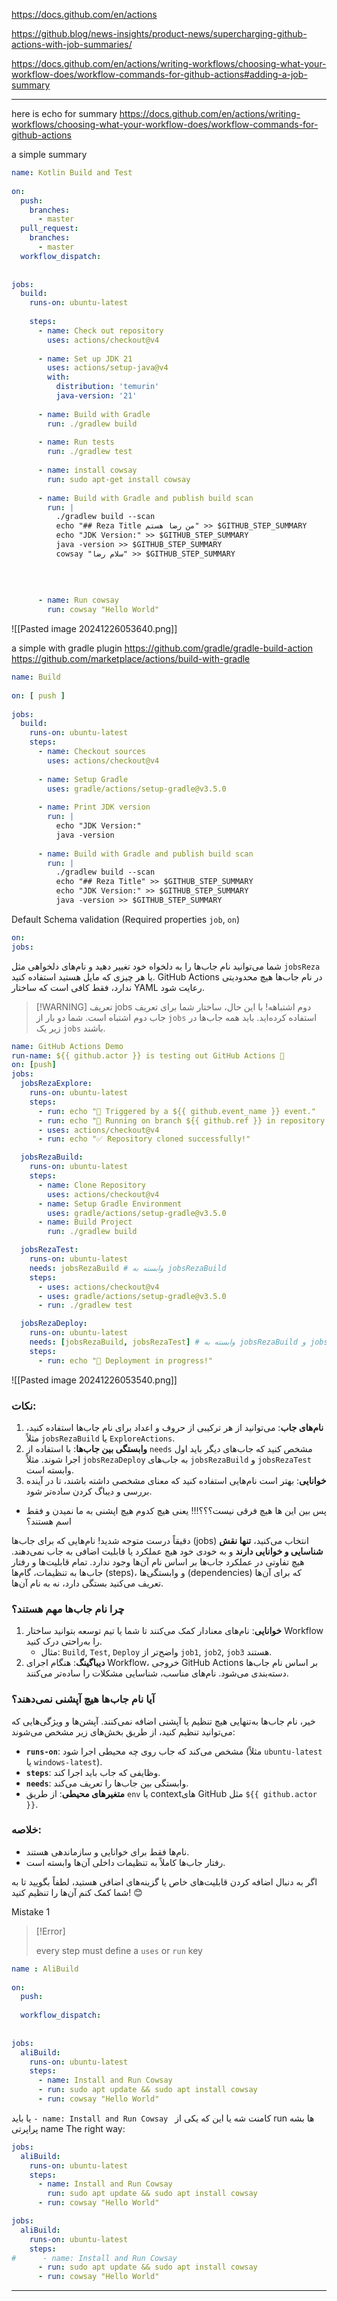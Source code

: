 

https://docs.github.com/en/actions

https://github.blog/news-insights/product-news/supercharging-github-actions-with-job-summaries/

https://docs.github.com/en/actions/writing-workflows/choosing-what-your-workflow-does/workflow-commands-for-github-actions#adding-a-job-summary

---


here is echo for summary
https://docs.github.com/en/actions/writing-workflows/choosing-what-your-workflow-does/workflow-commands-for-github-actions


a simple summary
```yml
name: Kotlin Build and Test  
  
on:  
  push:  
    branches:  
      - master  
  pull_request:  
    branches:  
      - master  
  workflow_dispatch:  
  
  
jobs:  
  build:  
    runs-on: ubuntu-latest  
      
    steps:  
      - name: Check out repository  
        uses: actions/checkout@v4  
  
      - name: Set up JDK 21  
        uses: actions/setup-java@v4  
        with:  
          distribution: 'temurin'  
          java-version: '21'  
  
      - name: Build with Gradle  
        run: ./gradlew build  
  
      - name: Run tests  
        run: ./gradlew test  
  
      - name: install cowsay  
        run: sudo apt-get install cowsay  
  
      - name: Build with Gradle and publish build scan  
        run: |  
          ./gradlew build --scan  
          echo "## Reza Title من رضا هستم" >> $GITHUB_STEP_SUMMARY  
          echo "JDK Version:" >> $GITHUB_STEP_SUMMARY  
          java -version >> $GITHUB_STEP_SUMMARY  
          cowsay "سلام رضا" >> $GITHUB_STEP_SUMMARY  
            
            
            
  
      - name: Run cowsay  
        run: cowsay "Hello World"
```

![[Pasted image 20241226053640.png]]

a simple with gradle plugin
https://github.com/gradle/gradle-build-action
https://github.com/marketplace/actions/build-with-gradle

```yml
name: Build  
  
on: [ push ]  
  
jobs:  
  build:  
    runs-on: ubuntu-latest  
    steps:  
      - name: Checkout sources  
        uses: actions/checkout@v4  
  
      - name: Setup Gradle  
        uses: gradle/actions/setup-gradle@v3.5.0  
  
      - name: Print JDK version  
        run: |  
          echo "JDK Version:"  
          java -version  
  
      - name: Build with Gradle and publish build scan  
        run: |  
          ./gradlew build --scan  
          echo "## Reza Title" >> $GITHUB_STEP_SUMMARY  
          echo "JDK Version:" >> $GITHUB_STEP_SUMMARY  
          java -version >> $GITHUB_STEP_SUMMARY
```



Default Schema validation (Required properties `job`, `on`)
```yml
on:  
jobs:
```

شما می‌توانید نام جاب‌ها را به دلخواه خود تغییر دهید و نام‌های دلخواهی مثل `jobsReza` یا هر چیزی که مایل هستید استفاده کنید. GitHub Actions در نام جاب‌ها هیچ محدودیتی ندارد، فقط کافی است که ساختار YAML رعایت شود.

> [!WARNING] تعریف jobs دوم اشتباهه!
> با این حال، ساختار شما برای تعریف جاب دوم اشتباه است. شما دو بار از `jobs` استفاده کرده‌اید. باید همه جاب‌ها در زیر یک `jobs` باشند.

```yml
name: GitHub Actions Demo
run-name: ${{ github.actor }} is testing out GitHub Actions 🚀
on: [push]
jobs:
  jobsRezaExplore:
    runs-on: ubuntu-latest
    steps:
      - run: echo "🎉 Triggered by a ${{ github.event_name }} event."
      - run: echo "🔎 Running on branch ${{ github.ref }} in repository ${{ github.repository }}."
      - uses: actions/checkout@v4
      - run: echo "✅ Repository cloned successfully!"

  jobsRezaBuild:
    runs-on: ubuntu-latest
    steps:
      - name: Clone Repository
        uses: actions/checkout@v4
      - name: Setup Gradle Environment
        uses: gradle/actions/setup-gradle@v3.5.0
      - name: Build Project
        run: ./gradlew build

  jobsRezaTest:
    runs-on: ubuntu-latest
    needs: jobsRezaBuild # وابسته به jobsRezaBuild
    steps:
      - uses: actions/checkout@v4
      - uses: gradle/actions/setup-gradle@v3.5.0
      - run: ./gradlew test

  jobsRezaDeploy:
    runs-on: ubuntu-latest
    needs: [jobsRezaBuild, jobsRezaTest] # وابسته به jobsRezaBuild و jobsRezaTest
    steps:
      - run: echo "🚀 Deployment in progress!"

```
![[Pasted image 20241226053540.png]]
### نکات:

1. **نام‌های جاب**: می‌توانید از هر ترکیبی از حروف و اعداد برای نام جاب‌ها استفاده کنید، مثلاً `jobsRezaBuild` یا `ExploreActions`.
2. **وابستگی بین جاب‌ها**: با استفاده از `needs` مشخص کنید که جاب‌های دیگر باید اول اجرا شوند. مثلاً `jobsRezaDeploy` به جاب‌های `jobsRezaBuild` و `jobsRezaTest` وابسته است.
3. **خوانایی**: بهتر است نام‌هایی استفاده کنید که معنای مشخصی داشته باشند، تا در آینده بررسی و دیباگ کردن ساده‌تر شود.

+ پس بین این ها هیچ فرقی نیست؟؟؟!!! یعنی هیچ کدوم هیچ اپشنی به ما نمیدن و فقط اسم هستند؟

دقیقاً درست متوجه شدید! نام‌هایی که برای جاب‌ها (jobs) انتخاب می‌کنید، **تنها نقش شناسایی و خوانایی دارند** و به خودی خود هیچ عملکرد یا قابلیت اضافی به جاب نمی‌دهند. هیچ تفاوتی در عملکرد جاب‌ها بر اساس نام آن‌ها وجود ندارد. تمام قابلیت‌ها و رفتار جاب‌ها به تنظیمات، گام‌ها (steps)، و وابستگی‌ها (dependencies) که برای آن‌ها تعریف می‌کنید بستگی دارد، نه به نام آن‌ها.

### چرا نام جاب‌ها مهم هستند؟

1. **خوانایی**: نام‌های معنادار کمک می‌کنند تا شما یا تیم توسعه بتوانید ساختار Workflow را به‌راحتی درک کنید.
    - مثال: `Build`, `Test`, `Deploy` واضح‌تر از `job1`, `job2`, `job3` هستند.
2. **دیباگینگ**: هنگام اجرای Workflow، خروجی GitHub Actions بر اساس نام جاب‌ها دسته‌بندی می‌شود. نام‌های مناسب، شناسایی مشکلات را ساده‌تر می‌کنند.

### آیا نام جاب‌ها هیچ آپشنی نمی‌دهند؟

خیر، نام جاب‌ها به‌تنهایی هیچ تنظیم یا آپشنی اضافه نمی‌کنند. آپشن‌ها و ویژگی‌هایی که می‌توانید تنظیم کنید، از طریق بخش‌های زیر مشخص می‌شوند:

- **`runs-on`**: مشخص می‌کند که جاب روی چه محیطی اجرا شود (مثلاً `ubuntu-latest` یا `windows-latest`).
- **`steps`**: وظایفی که جاب باید اجرا کند.
- **`needs`**: وابستگی بین جاب‌ها را تعریف می‌کند.
- **متغیرهای محیطی**: از طریق `env` یا context‌های GitHub مثل `${{ github.actor }}`.

### خلاصه:

- نام‌ها فقط برای خوانایی و سازماندهی هستند.
- رفتار جاب‌ها کاملاً به تنظیمات داخلی آن‌ها وابسته است.

اگر به دنبال اضافه کردن قابلیت‌های خاص یا گزینه‌های اضافی هستید، لطفاً بگویید تا به شما کمک کنم آن‌ها را تنظیم کنید! 😊



Mistake 1


> [!Error]
>
> every step must define a `uses` or `run` key

```yml
name : AliBuild  
  
on:  
  push:  
  
  workflow_dispatch:  
  
  
jobs:  
  aliBuild:  
    runs-on: ubuntu-latest  
    steps:  
      - name: Install and Run Cowsay  
      - run: sudo apt update && sudo apt install cowsay  
      - run: cowsay "Hello World"
```
یا باید `- name: Install and Run Cowsay ` کامنت شه یا این که یکی از run ها بشه پراپرتی name
The right way:
```yml
jobs:  
  aliBuild:  
    runs-on: ubuntu-latest  
    steps:  
      - name: Install and Run Cowsay  
        run: sudo apt update && sudo apt install cowsay  
      - run: cowsay "Hello World"

jobs:  
  aliBuild:  
    runs-on: ubuntu-latest  
    steps:  
#      - name: Install and Run Cowsay
      - run: sudo apt update && sudo apt install cowsay  
      - run: cowsay "Hello World"
```



---


